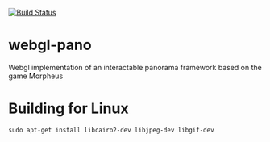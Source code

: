
[![Build Status](http://drone.soapbubble.online/api/badges/CaptEmulation/webgl-pano/status.svg)](http://drone.soapbubble.online/CaptEmulation/webgl-pano)

# webgl-pano
Webgl implementation of an interactable panorama framework based on the game Morpheus

# Building for Linux

```
sudo apt-get install libcairo2-dev libjpeg-dev libgif-dev
```
